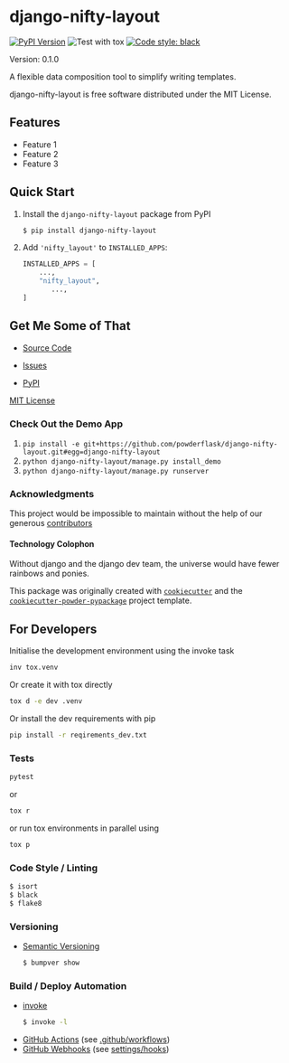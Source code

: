 # django-nifty-layout

[![PyPI Version](https://img.shields.io/pypi/v/nifty_layout.svg)](https://pypi.python.org/pypi/django-nifty-layout) ![Test with tox](https://github.com/powderflask/django-nifty-layout/actions/workflows/tox.yaml/badge.svg) [![Code style: black](https://img.shields.io/badge/code%20style-black-000000.svg)](https://github.com/powderflask/django-nifty-layout)

Version: 0.1.0

A flexible data composition tool to simplify writing templates.




django-nifty-layout is free software distributed under the MIT License.



## Features

- Feature 1
- Feature 2
- Feature 3


## Quick Start

1. Install the `django-nifty-layout` package from PyPI
    ```bash
    $ pip install django-nifty-layout
    ```

2. Add `'nifty_layout'` to `INSTALLED_APPS`:
    ```python
    INSTALLED_APPS = [
        ...,
        "nifty_layout",
           ...,
    ]
    ```
   
## Get Me Some of That
* [Source Code](https://github.com/powderflask/django-nifty-layout)

* [Issues](https://github.com/powderflask/django-nifty-layout/issues)
* [PyPI](https://pypi.org/project/django-nifty-layout)

[MIT License](https://github.com/powderflask/django-nifty-layout/blob/master/LICENSE)

### Check Out the Demo App

1. `pip install -e git+https://github.com/powderflask/django-nifty-layout.git#egg=django-nifty-layout`
1. `python django-nifty-layout/manage.py install_demo`
1. `python django-nifty-layout/manage.py runserver`


### Acknowledgments
This project would be impossible to maintain without the help of our generous [contributors](https://github.com/powderflask/django-nifty-layout/graphs/contributors)

#### Technology Colophon

Without django and the django dev team, the universe would have fewer rainbows and ponies.

This package was originally created with [`cookiecutter`](https://www.cookiecutter.io/) 
and the [`cookiecutter-powder-pypackage`](https://github.com/JacobTumak/CookiePowder) project template.


## For Developers
Initialise the development environment using the invoke task
   ```bash
   inv tox.venv
   ```
Or create it with tox directly
   ```bash
   tox d -e dev .venv
   ```
Or install the dev requirements with pip
   ```bash
   pip install -r reqirements_dev.txt
   ```

### Tests
   ```bash
   pytest
   ```
or
   ```bash
   tox r
   ```
or run tox environments in parallel using
   ```bash
   tox p
   ```

### Code Style / Linting
   ```bash
   $ isort
   $ black
   $ flake8
   ```

### Versioning
 * [Semantic Versioning](https://semver.org/)
   ```bash
   $ bumpver show
   ```



### Build / Deploy Automation
 * [invoke](https://www.pyinvoke.org/)
   ```bash
   $ invoke -l
   ```
 * [GitHub Actions](https://docs.github.com/en/actions) (see [.github/workflows](https://github.com/powderflask/django-nifty-layout/tree/master/.github/workflows))
 * [GitHub Webhooks](https://docs.github.com/en/webhooks)  (see [settings/hooks](https://github.com/powderflask/django-nifty-layout/settings/hooks))
